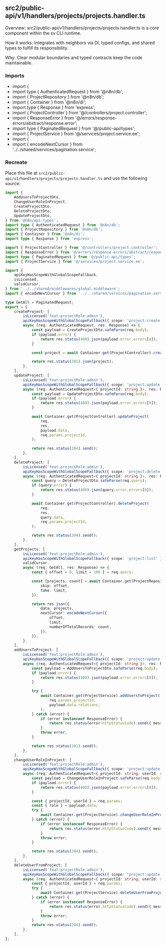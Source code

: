 ## src2/public-api/v1/handlers/projects/projects.handler.ts

Overview: src2/public-api/v1/handlers/projects/projects.handler.ts is a core component within the sv CLI runtime.

How it works: Integrates with neighbors via DI, typed configs, and shared types to fulfill its responsibility.

Why: Clear modular boundaries and typed contracts keep the code maintainable.

### Imports

- import {
- import type { AuthenticatedRequest } from '@n8n/db';
- import { ProjectRepository } from '@n8n/db';
- import { Container } from '@n8n/di';
- import type { Response } from 'express';
- import { ProjectController } from '@/controllers/project.controller';
- import { ResponseError } from '@/errors/response-errors/abstract/response.error';
- import type { PaginatedRequest } from '@/public-api/types';
- import { ProjectService } from '@/services/project.service.ee';
- import {
- import { encodeNextCursor } from '../../shared/services/pagination.service';

### Recreate

Place this file at `src2/public-api/v1/handlers/projects/projects.handler.ts` and use the following source:

```ts
import {
	AddUsersToProjectDto,
	ChangeUserRoleInProject,
	CreateProjectDto,
	DeleteProjectDto,
	UpdateProjectDto,
} from '@n8n/api-types';
import type { AuthenticatedRequest } from '@n8n/db';
import { ProjectRepository } from '@n8n/db';
import { Container } from '@n8n/di';
import type { Response } from 'express';

import { ProjectController } from '@/controllers/project.controller';
import { ResponseError } from '@/errors/response-errors/abstract/response.error';
import type { PaginatedRequest } from '@/public-api/types';
import { ProjectService } from '@/services/project.service.ee';

import {
	apiKeyHasScopeWithGlobalScopeFallback,
	isLicensed,
	validCursor,
} from '../../shared/middlewares/global.middleware';
import { encodeNextCursor } from '../../shared/services/pagination.service';

type GetAll = PaginatedRequest;
export = {
	createProject: [
		isLicensed('feat:projectRole:admin'),
		apiKeyHasScopeWithGlobalScopeFallback({ scope: 'project:create' }),
		async (req: AuthenticatedRequest, res: Response) => {
			const payload = CreateProjectDto.safeParse(req.body);
			if (payload.error) {
				return res.status(400).json(payload.error.errors[0]);
			}

			const project = await Container.get(ProjectController).createProject(req, res, payload.data);

			return res.status(201).json(project);
		},
	],
	updateProject: [
		isLicensed('feat:projectRole:admin'),
		apiKeyHasScopeWithGlobalScopeFallback({ scope: 'project:update' }),
		async (req: AuthenticatedRequest<{ projectId: string }>, res: Response) => {
			const payload = UpdateProjectDto.safeParse(req.body);
			if (payload.error) {
				return res.status(400).json(payload.error.errors[0]);
			}

			await Container.get(ProjectController).updateProject(
				req,
				res,
				payload.data,
				req.params.projectId,
			);

			return res.status(204).send();
		},
	],
	deleteProject: [
		isLicensed('feat:projectRole:admin'),
		apiKeyHasScopeWithGlobalScopeFallback({ scope: 'project:delete' }),
		async (req: AuthenticatedRequest<{ projectId: string }>, res: Response) => {
			const query = DeleteProjectDto.safeParse(req.query);
			if (query.error) {
				return res.status(400).json(query.error.errors[0]);
			}

			await Container.get(ProjectController).deleteProject(
				req,
				res,
				query.data,
				req.params.projectId,
			);

			return res.status(204).send();
		},
	],
	getProjects: [
		isLicensed('feat:projectRole:admin'),
		apiKeyHasScopeWithGlobalScopeFallback({ scope: 'project:list' }),
		validCursor,
		async (req: GetAll, res: Response) => {
			const { offset = 0, limit = 100 } = req.query;

			const [projects, count] = await Container.get(ProjectRepository).findAndCount({
				skip: offset,
				take: limit,
			});

			return res.json({
				data: projects,
				nextCursor: encodeNextCursor({
					offset,
					limit,
					numberOfTotalRecords: count,
				}),
			});
		},
	],
	addUsersToProject: [
		isLicensed('feat:projectRole:admin'),
		apiKeyHasScopeWithGlobalScopeFallback({ scope: 'project:update' }),
		async (req: AuthenticatedRequest<{ projectId: string }>, res: Response) => {
			const payload = AddUsersToProjectDto.safeParse(req.body);
			if (payload.error) {
				return res.status(400).json(payload.error.errors[0]);
			}

			try {
				await Container.get(ProjectService).addUsersToProject(
					req.params.projectId,
					payload.data.relations,
				);
			} catch (error) {
				if (error instanceof ResponseError) {
					return res.status(error.httpStatusCode).send({ message: error.message });
				}
				throw error;
			}

			return res.status(201).send();
		},
	],
	changeUserRoleInProject: [
		isLicensed('feat:projectRole:admin'),
		apiKeyHasScopeWithGlobalScopeFallback({ scope: 'project:update' }),
		async (req: AuthenticatedRequest<{ projectId: string; userId: string }>, res: Response) => {
			const payload = ChangeUserRoleInProject.safeParse(req.body);
			if (payload.error) {
				return res.status(400).json(payload.error.errors[0]);
			}

			const { projectId, userId } = req.params;
			const { role } = payload.data;
			try {
				await Container.get(ProjectService).changeUserRoleInProject(projectId, userId, role);
			} catch (error) {
				if (error instanceof ResponseError) {
					return res.status(error.httpStatusCode).send({ message: error.message });
				}
				throw error;
			}

			return res.status(204).send();
		},
	],
	deleteUserFromProject: [
		isLicensed('feat:projectRole:admin'),
		apiKeyHasScopeWithGlobalScopeFallback({ scope: 'project:update' }),
		async (req: AuthenticatedRequest<{ projectId: string; userId: string }>, res: Response) => {
			const { projectId, userId } = req.params;
			try {
				await Container.get(ProjectService).deleteUserFromProject(projectId, userId);
			} catch (error) {
				if (error instanceof ResponseError) {
					return res.status(error.httpStatusCode).send({ message: error.message });
				}
				throw error;
			}
			return res.status(204).send();
		},
	],
};

```
